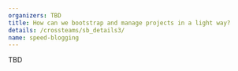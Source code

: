 ```yaml
---
organizers: TBD 
title: How can we bootstrap and manage projects in a light way?
details: /crossteams/sb_details3/
name: speed-blogging
---
```


TBD
